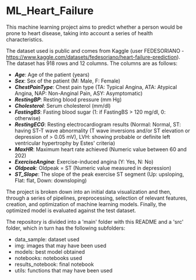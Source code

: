# ML_Heart_Failure

This machine learning project aims to predict whether a person would be prone to heart disease, taking into account a series of health characteristics.

The dataset used is public and comes from Kaggle (user FEDESORIANO - https://www.kaggle.com/datasets/fedesoriano/heart-failure-prediction). The dataset has 918 rows and 12 columns. The columns are as follows:

- ***Age***: Age of the patient (years)
- ***Sex***: Sex of the patient (M: Male, F: Female)
- ***ChestPainType***: Chest pain type (TA: Typical Angina, ATA: Atypical Angina, NAP: Non-Anginal Pain, ASY: Asymptomatic)
- ***RestingBP***: Resting blood pressure (mm Hg)
- ***Cholesterol***: Serum cholesterol (mm/dl)
- ***FastingBS***: Fasting blood sugar (1: if FastingBS > 120 mg/dl, 0: otherwise)
- ***RestingECG***: Resting electrocardiogram results (Normal: Normal, ST: having ST-T wave abnormality (T wave inversions and/or ST elevation or depression of > 0.05 mV), LVH: showing probable or definite left ventricular hypertrophy by Estes' criteria)
- ***MaxHR***: Maximum heart rate achieved (Numeric value between 60 and 202)
- ***ExerciseAngina***:  Exercise-induced angina (Y: Yes, N: No)
- ***Oldpeak***: Oldpeak = ST (Numeric value measured in depression)
- ***ST_Slope***: The slope of the peak exercise ST segment (Up: upsloping, Flat: flat, Down: downsloping)

The project is broken down into an initial data visualization and then, through a series of pipelines, preprocessing, selection of relevant features, creation, and optimization of machine learning models. Finally, the optimized model is evaluated against the test dataset.

The repository is divided into a 'main' folder with this README and a 'src' folder, which in turn has the following subfolders:

- data_sample: dataset used
- img: images that may have been used
- models: best model obtained
- notebooks: notebooks used
- results_notebook: final notebook
- utils: functions that may have been used

